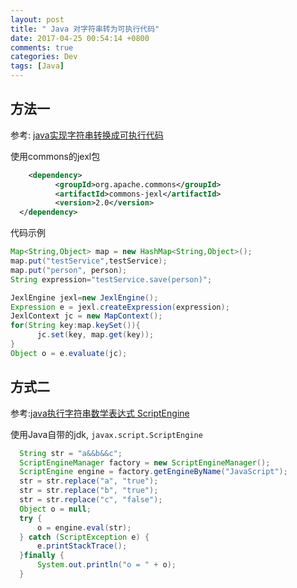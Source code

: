 ```yaml
---
layout: post
title: " Java 对字符串转为可执行代码"
date: 2017-04-25 00:54:14 +0800
comments: true
categories: Dev
tags: [Java]
---
```


<!--more-->

## 方法一
参考: [java实现字符串转换成可执行代码](http://wiselyman.iteye.com/blog/1677444)



使用commons的jexl包

```xml
 	<dependency>
          <groupId>org.apache.commons</groupId>
          <artifactId>commons-jexl</artifactId>
          <version>2.0</version>
  </dependency>
```
代码示例

```java
Map<String,Object> map = new HashMap<String,Object>();  
map.put("testService",testService);  
map.put("person", person);  
String expression="testService.save(person)";  

JexlEngine jexl=new JexlEngine();  
Expression e = jexl.createExpression(expression);  
JexlContext jc = new MapContext();  
for(String key:map.keySet()){  
      jc.set(key, map.get(key));  
}  
Object o = e.evaluate(jc);
```

## 方式二
参考:[java执行字符串数学表达式 ScriptEngine](http://blog.csdn.net/w1014074794/article/details/45968559)

使用Java自带的jdk, `javax.script.ScriptEngine`

```java
  String str = "a&&b&&c";
  ScriptEngineManager factory = new ScriptEngineManager();
  ScriptEngine engine = factory.getEngineByName("JavaScript");
  str = str.replace("a", "true");
  str = str.replace("b", "true");
  str = str.replace("c", "false");
  Object o = null;
  try {
      o = engine.eval(str);
  } catch (ScriptException e) {
      e.printStackTrace();
  }finally {
      System.out.println("o = " + o);
  }
```
